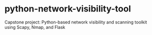 # python-network-visibility-tool
Capstone project: Python-based network visibility and scanning toolkit using Scapy, Nmap, and Flask
